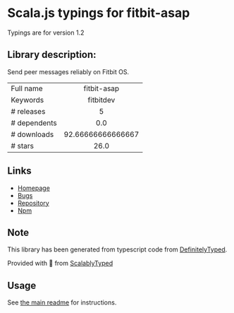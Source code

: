 
# Scala.js typings for fitbit-asap

Typings are for version 1.2

## Library description:
Send peer messages reliably on Fitbit OS.

|                    |                 |
| ------------------ | :-------------: |
| Full name          | fitbit-asap |
| Keywords           | fitbitdev |
| # releases         | 5 |
| # dependents       | 0.0 |
| # downloads        | 92.66666666666667 |
| # stars            | 26.0 |

## Links
- [Homepage](https://github.com/dillpixel/fitbit-asap#readme)
- [Bugs](https://github.com/dillpixel/fitbit-asap/issues)
- [Repository](https://github.com/dillpixel/fitbit-asap)
- [Npm](https://www.npmjs.com/package/fitbit-asap)
    


## Note
This library has been generated from typescript code from [DefinitelyTyped](https://definitelytyped.org).

Provided with :purple_heart: from [ScalablyTyped](https://github.com/oyvindberg/ScalablyTyped)

## Usage
See [the main readme](../../readme.md) for instructions.


